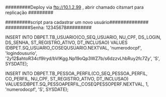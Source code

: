 
#########Deploy via ftp://10.1.2.99 , abrir chamado citsmart para replicação #########

#########script para cadastrar um novo usuário##############
#########Senha: 12345678#########

INSERT INTO DBPET.TB_USUARIO(CO_SEQ_USUARIO, NU_CPF, DS_LOGIN, DS_SENHA, ST_REGISTRO_ATIVO, DT_INCLUSAO) 
VALUES (DBPET.SQ_USUARIO_COSEQUSUARIO.NEXTVAL, 'numerodocpf', 'logindousurio', '$2y$12$ahtoR34cf9lryd/bVIKgg.Np19oQp3WZ7b/s6dzzvLhbRuy2fc7Zy', 'S', SYSDATE);                            

INSERT INTO DBPET.TB_PESSOA_PERFIL(CO_SEQ_PESSOA_PERFIL, CO_PERFIL, NU_CPF, ST_REGISTRO_ATIVO, DT_INCLUSAO)
VALUES(DBPET.SQ_PESSOAPERFIL_COSEQPESSOPERF.NEXTVAL, 1, 'numerodocpf', 'S', SYSDATE);